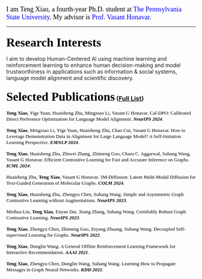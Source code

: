 <font face="Cambria Math" color=black size=4> I am Teng Xiao, a fourth-year Ph.D. student at <a href="https://ist.psu.edu/" style="text-decoration:none; color:blue;">The Pennsylvania State University</a>. My advisor is <a href="https://honavar.com" style="text-decoration:none; color:blue;">Prof. Vasant Honavar</a>.</font>

---

### <font face="Cambria Math" color=black size=6>Research Interests</font>
I aim to develop Human-Centered AI using machine learning and reinforcement learning to enhance human decision-making and model trustworthiness in applications such as  information \& social systems, language model alignment and scientific discovery.

### <font face="Cambria Math" color=black size=6>Selected Publications</font> ([Full List](https://scholar.google.com.hk/citations?user=ld3OKXwAAAAJ&hl=en&newwindow=1))

<font face="Cambria Math" color=black size=2> **Teng Xiao**, Yige Yuan, Huaisheng Zhu, Mingxiao Li, Vasant G Honavar. Cal-DPO: Calibrated Direct Preference Optimization for Language Model Alignment. <b>*NeurIPS 2024*</b>. </font>

<font face="Cambria Math" color=black size=2> **Teng Xiao**, Mingxiao Li, Yige Yuan, Huaisheng Zhu, Chao Cui, Vasant G Honavar. How to Leverage Demonstration Data in Alignment for Large Language Model? A Self-Imitation Learning Perspective. <b>*EMNLP 2024*</b>. </font>

<font face="Cambria Math" color=black size=2> **Teng Xiao**, Huaisheng Zhu, Zhiwei Zhang, Zhimeng Guo, Charu C. Aggarwal, Suhang Wang, Vasant G Honavar. Efficient Contrastive Learning for Fast and Accurate Inference on Graphs. <b>*ICML 2024*</b>. </font>

<font face="Cambria Math" color=black size=2> Huaisheng Zhu, **Teng Xiao**, Vasant G Honavar. 3M-Diffusion: Latent Multi-Modal Diffusion for Text-Guided Generation of Molecular Graphs. <b>*COLM 2024*</b>. </font>

<font face="Cambria Math" color=black size=2> **Teng Xiao**, Huaisheng Zhu, Zhengyu Chen, Suhang Wang. Simple and Asymmetric Graph Contrastive Learning without Augmentations. <b>*NeurIPS 2023*</b>. </font>

<font face="Cambria Math" color=black size=2> Minhua Lin, **Teng Xiao**, Enyan Dai, Xiang Zhang, Suhang Wang. Certifiably Robust Graph Contrastive Learning. <b>*NeurIPS 2023*</b>. </font>

<font face="Cambria Math" color=black size=2> **Teng Xiao**, Zhengyu Chen, Zhimeng Guo, Zeyang Zhuang, Suhang Wang. Decoupled Self-supervised Learning for Graphs. <b>*NeurIPS 2022*</b>. </font>

<font face="Cambria Math" color=black size=2> **Teng Xiao**, Donglin Wang. A General Offline Reinforcement Learning Framework for Interactive Recommendation. <b>*AAAI 2021*</b>. </font>

<font face="Cambria Math" color=black size=2> **Teng Xiao**, Zhengyu Chen, Donglin Wang, Suhang Wang. Learning How to Propagate Messages in Graph Neural Networks. <b>*KDD 2021*</b>. </font>





